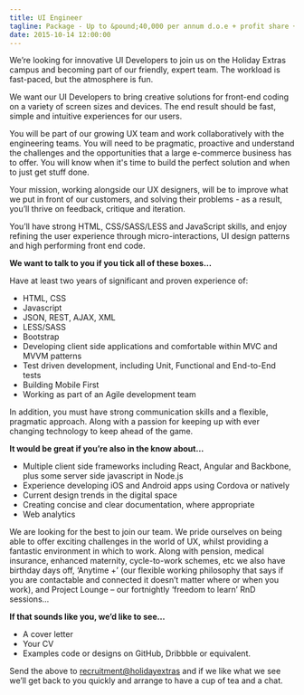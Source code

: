 ```yaml
---
title: UI Engineer
tagline: Package - Up to &pound;40,000 per annum d.o.e + profit share + benefits
date: 2015-10-14 12:00:00
---
```


We’re looking for innovative UI Developers to join us on the Holiday Extras campus and becoming part of our friendly, expert team. The workload is fast-paced, but the atmosphere is fun.

We want our UI Developers to bring creative solutions for front-end coding on a variety of  screen sizes and devices. The end result should be fast, simple and intuitive experiences for our users.

You will be part of our growing UX team and work collaboratively with the engineering teams. You will need to be pragmatic, proactive and understand the challenges and the opportunities that a large e-commerce business has to offer.  You will know when it's time to build the perfect solution and when to just get stuff done.

Your mission, working alongside our UX designers, will be to improve what we put in front of our customers, and solving their problems - as a result, you’ll thrive on feedback, critique and iteration.

You’ll have strong HTML, CSS/SASS/LESS and JavaScript skills, and enjoy refining the user experience through micro-interactions, UI design patterns and high performing front end code.

**We want to talk to you if you tick all of these boxes&hellip;**

Have at least two years of significant and proven experience of:

- HTML, CSS
- Javascript
- JSON, REST, AJAX, XML
- LESS/SASS
- Bootstrap
- Developing client side applications and comfortable within MVC and MVVM patterns
- Test driven development, including Unit, Functional and End-to-End tests
- Building Mobile First
- Working as part of an Agile development team

In addition, you must have strong communication skills and a flexible, pragmatic approach. Along with a passion for keeping up with ever changing technology to keep ahead of the game.

**It would be great if you’re also in the know about&hellip;**

- Multiple client side frameworks including React, Angular and Backbone, plus some server side javascript in Node.js
- Experience developing iOS and Android apps using Cordova or natively
- Current design trends in the digital space
- Creating concise and clear documentation, where appropriate
- Web analytics

We are looking for the best to join our team. We pride ourselves on being able to offer exciting challenges in the world of UX, whilst providing a fantastic environment in which to work. Along with pension, medical insurance, enhanced maternity, cycle-to-work schemes, etc we also have birthday days off, ‘Anytime +’ (our flexible working philosophy that says if you are contactable and connected it doesn’t matter where or when you work), and Project Lounge – our fortnightly ‘freedom to learn’ RnD sessions…

**If that sounds like you, we’d like to see&hellip;**

- A cover letter
- Your CV
- Examples code or designs on GitHub, Dribbble or equivalent.

Send the above to [recruitment@holidayextras](mailto:recruitment@holidayextras) and if we like what we see we’ll get back to you quickly and arrange to have a cup of tea and a chat.
